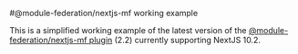 #@module-federation/nextjs-mf working example

This is a simplified working example of the latest version of the [@module-federation/nextjs-mf plugin](https://github.com/module-federation/nextjs-mf) (2.2) currently supporting NextJS 10.2.